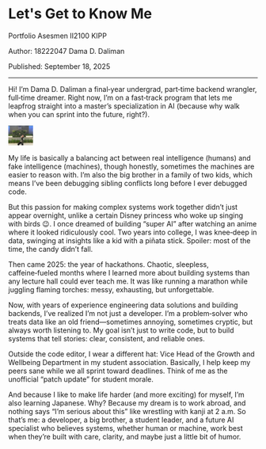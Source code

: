 # Let's Get to Know Me

Portfolio Asesmen II2100 KIPP

<!-- ![dama intro pic](https://raw.githubusercontent.com/RunningPie/II2100_All-About-Me/refs/heads/main/all-about-me/docs/img/1750955801469.jpg) -->


Author: 18222047 Dama D. Daliman

Published: September 18, 2025

***

Hi! I’m Dama D. Daliman a final‑year undergrad, part‑time backend wrangler, full‑time dreamer. Right now, I’m on a fast‑track program that lets me leapfrog straight into a master’s specialization in AI (because why walk when you can sprint into the future, right?).

<img src="https://raw.githubusercontent.com/RunningPie/II2100_All-About-Me/refs/heads/main/all-about-me/docs/img/new_1750955801469.jpg" height="40">

My life is basically a balancing act between real intelligence (humans) and fake intelligence (machines), though honestly, sometimes the machines are easier to reason with. I’m also the big brother in a family of two kids, which means I’ve been debugging sibling conflicts long before I ever debugged code.


But this passion for making complex systems work together didn’t just appear overnight, unlike a certain Disney princess who woke up singing with birds 😉. I once dreamed of building “super AI” after watching an anime where it looked ridiculously cool. Two years into college, I was knee‑deep in data, swinging at insights like a kid with a piñata stick. Spoiler: most of the time, the candy didn’t fall.

Then came 2025: the year of hackathons. Chaotic, sleepless, caffeine‑fueled months where I learned more about building systems than any lecture hall could ever teach me. It was like running a marathon while juggling flaming torches: messy, exhausting, but unforgettable.

Now, with years of experience engineering data solutions and building backends, I’ve realized I’m not just a developer. I’m a problem‑solver who treats data like an old friend—sometimes annoying, sometimes cryptic, but always worth listening to. My goal isn’t just to write code, but to build systems that tell stories: clear, consistent, and reliable ones.

Outside the code editor, I wear a different hat: Vice Head of the Growth and Wellbeing Department in my student association. Basically, I help keep my peers sane while we all sprint toward deadlines. Think of me as the unofficial “patch update” for student morale.

And because I like to make life harder (and more exciting) for myself, I’m also learning Japanese. Why? Because my dream is to work abroad, and nothing says “I’m serious about this” like wrestling with kanji at 2 a.m.
So that’s me: a developer, a big brother, a student leader, and a future AI specialist who believes systems, whether human or machine, work best when they’re built with care, clarity, and maybe just a little bit of humor.
